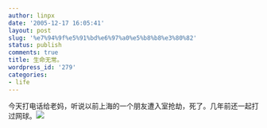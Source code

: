 ```yaml
---
author: linpx
date: '2005-12-17 16:05:41'
layout: post
slug: '%e7%94%9f%e5%91%bd%e6%97%a0%e5%b8%b8%e3%80%82'
status: publish
comments: true
title: 生命无常。
wordpress_id: '279'
categories:
- life
---
```


今天打电话给老妈，听说以前上海的一个朋友遭入室抢劫，死了。几年前还一起打过网球。![](/rte/emoticons/rose_wilted.gif)


